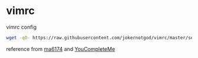 # vimrc
vimrc config

```sh
wget -qO- https://raw.githubusercontent.com/jokernotgod/vimrc/master/setup.sh | sh -x
```

reference from [ma6174](https://github.com/ma6174/vim-deprecated) and [YouCompleteMe](https://github.com/Valloric/YouCompleteMe/wiki/Building-Vim-from-source)
